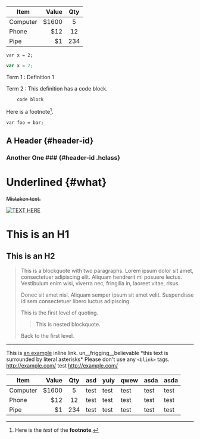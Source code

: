 | Item      | Value | Qty |
| --------- | -----:|:--: |
| Computer  | $1600 | 5   |
| Phone     |   $12 | 12  |
| Pipe      |    $1 |234  |



```
var x = 2;
```

```javascript
var x = 2;
```


Term 1
:   Definition 1

Term 2
:   This definition has a code block.

        code block


Here is a footnote[^footnote].

  [^footnote]: Here is the *text* of the **footnote**.



``` {#gfm-id .gfm-class}
var foo = bar;
```


## A Header {#header-id}

### Another One ### {#header-id .hclass}

Underlined  {#what}
==========


~~Mistaken text.~~


[![TEXT HERE](http://img.youtube.com/vi/Rpj2J4tn4YI/0.jpg)](https://www.youtube.com/watch?v=Rpj2J4tn4YI)

This is an H1
=============

This is an H2
-------------

> This is a blockquote with two paragraphs. Lorem ipsum dolor sit amet,
> consectetuer adipiscing elit. Aliquam hendrerit mi posuere lectus.
> Vestibulum enim wisi, viverra nec, fringilla in, laoreet vitae, risus.
> 
> Donec sit amet nisl. Aliquam semper ipsum sit amet velit. Suspendisse id sem consectetuer libero luctus adipiscing.
>
> This is the first level of quoting.
>
> > This is nested blockquote.
>
> Back to the first level.

---------------------------------------

This is [an example](http://example.com/ "Title") inline link. un__frigging__believable \*this text is surrounded by literal asterisks\* Please don't use any `<blink>` tags. <http://example.com/> test http://example.com/

| Item      | Value | Qty | asd  | yuiy | qwew | asda | asda |
| --------- | -----:|:--: | ---- | ---- | ---- | ---- | ---- |
| Computer  | $1600 | 5   | test | test | test | test | test |
| Phone     |   $12 | 12  | test | test | test | test | test |
| Pipe      |    $1 |234  | test | test | test | test | test |
